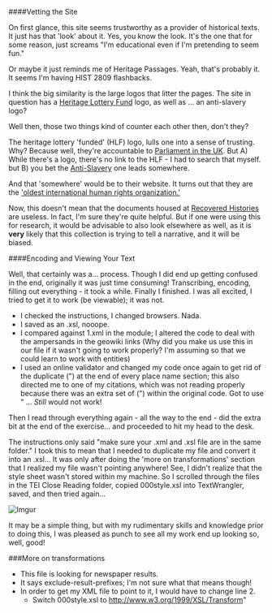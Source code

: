 ####Vetting the Site

On first glance, this site seems trustworthy as a provider of historical texts. It just has that 'look' about it. Yes, you know the look. It's the one that for some reason, just screams "I'm educational even if I'm pretending to seem fun." 

Or maybe it just reminds me of Heritage Passages. Yeah, that's probably it. It seems I'm having HIST 2809 flashbacks. 

I think the big similarity is the large logos that litter the pages. The site in question has a [Heritage Lottery Fund](http://www.hlf.org.uk/looking-funding/our-grant-programmes) logo, as well as ... an anti-slavery logo?

Well then, those two things kind of counter each other then, don't they? 

The heritage lottery 'funded' (HLF) logo, lulls one into a sense of trusting. Why? Because well, they're accountable to [Parliament in the UK](http://www.hlf.org.uk/about-us/our-history). But A) While there's a logo, there's no link to the HLF - I had to search that myself. but B) you bet the [Anti-Slavery](http://www.antislavery.org/english/) one leads somewhere. 

And that 'somewhere' would be to their website. It turns out that they are the ['oldest international human rights organization.'](http://www.antislavery.org/english/who_we_are/default.aspx)

Now, this doesn't mean that the documents housed at [Recovered Histories](http://www.recoveredhistories.org) are useless. In fact, I'm sure they're quite helpful. But if one were using this for research, it would be advisable to also look elsewhere as well, as it is **very** likely that this collection is trying to tell a narrative, and it will be biased. 

####Encoding and Viewing Your Text

Well, that certainly was a... process. Though I did end up getting confused in the end, originally it was just time consuming! Transcribing, encoding, filling out everything - it took a while. Finally I finished. I was all excited, I tried to get it to work (be viewable); it was not.

- I checked the instructions, I changed browsers. Nada. 
- I saved as an .xsl, nooope.
- I compared against 1.xml in the module; I altered the code to deal with the ampersands in the geowiki links (Why did you make us use this in our file if it wasn't going to work properly? I'm assuming so that we could learn to work with entities)
- I used an online validator and changed my code once again to get rid of the duplicate (") at the end of every place name section; this also directed me to one of my citations, which was not reading properly because there was an extra set of (") within the original code. Got to use &quot; ... *Still* would not work!

Then I read through everything again - all the way to the end - did the extra bit at the end of the exercise... and proceeded to hit my head to the desk. 

The instructions only said "make sure your .xml and .xsl file are in the same folder." I took this to mean that I needed to duplicate my file and convert it into an .xsl... It was only after doing the 'more on transformations' section that I realized my file wasn't pointing anywhere! See, I didn't realize that the style sheet wasn't stored within my machine. So I scrolled through the files in the TEI Close Reading folder, copied 000style.xsl into TextWrangler, saved, and then tried again...

![Imgur](http://i.imgur.com/c0t1CTn.png)

It may be a simple thing, but with my rudimentary skills and knowledge prior to doing this, I was pleased as punch to see all my work end up looking so, well, good!

###More on transformations
- This file is looking for newspaper results. 
- It says exclude-result-prefixes; I'm not sure what that means though! 
- In order to get my XML file to point to it, I would have to change line 2.
	- Switch 000style.xsl to http://www.w3.org/1999/XSL/Transform"

